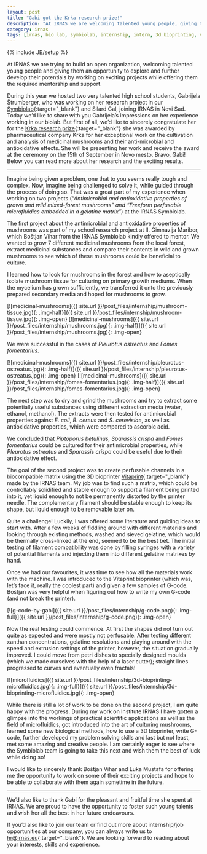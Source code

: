 ```yaml
---
layout: post
title: "Gabi got the Krka research prize!"
description: "At IRNAS we are welcoming talented young people, giving them an opportunity to explore and further develop their potentials by working on exciting projects while offering them the required mentorship and support."
category: irnas
tags: [irnas, bio lab, symbiolab, internship, intern, 3d bioprinting, Vitaprint, biohacking, biomedicine, biomaterials, biofabrication, 3d biofabrication, microfluidics, medicinal mushrooms]
---
```


{% include JB/setup %}

At IRNAS we are trying to build an open organization, welcoming talented young people and giving them an opportunity to explore and further develop their potentials by working on exciting projects while offering them the required mentorship and support.

During this year we hosted two very talented high school students, Gabrijela Štrumberger, who was working on her research project in our [Symbiolab](http://irnas.eu/symbiolab){:target="_blank"} and Silard Gal, joining IRNAS in Novi Sad. Today we’d like to share with you Gabrijela’s impressions on her experience working in our biolab. But first of all, we’d like to sincerely congratulate her for the [Krka research prize](https://www.krkinenagrade.si/){:target="_blank"} she was awarded by pharmaceutical company Krka for her exceptional work on the cultivation and analysis of medicinal mushrooms and their anti-microbial and antioxidative effects. She will be presenting her work and receive the award at the ceremony on the 15th of September in Novo mesto. Bravo, Gabi! Below you can read more about her research and the exciting results.

<hr>

Imagine being given a problem, one that to you seems really tough and complex. Now, imagine being challenged to solve it, while guided through the process of doing so. That was a great part of my experience when working on two projects (*“Antimicrobial and antioxidative properties of grown and wild mixed-forest mushrooms” and “Freeform perfusable microfluidics embedded in a gelatine matrix”*) at the IRNAS Symbiolab.

The first project about the antimicrobial and antioxidative properties of mushrooms was part of my school research project at II. Gimnazija Maribor, which Boštjan Vihar from the IRNAS Symbiolab kindly offered to mentor. We wanted to grow 7 different medicinal mushrooms from the local forest, extract medicinal substances and compare their contents in wild and grown mushrooms to see which of these mushrooms could be beneficial to culture.

I learned how to look for mushrooms in the forest and how to aseptically isolate mushroom tissue for culturing on primary growth mediums. When the mycelium has grown sufficiently, we transferred it onto the previously prepared secondary media and hoped for mushrooms to grow.

[![medicinal-mushrooms]({{ site.url }}/post_files/internship/mushroom-tissue.jpg){: .img-half}]({{ site.url }}/post_files/internship/mushroom-tissue.jpg){: .img-open}
[![medicinal-mushrooms]({{ site.url }}/post_files/internship/mushrooms.jpg){: .img-half}]({{ site.url }}/post_files/internship/mushrooms.jpg){: .img-open}

We were successful in the cases of *Pleurotus ostreatus* and *Fomes fomentarius*.

[![medicinal-mushrooms]({{ site.url }}/post_files/internship/pleurotus-ostreatus.jpg){: .img-half}]({{ site.url }}/post_files/internship/pleurotus-ostreatus.jpg){: .img-open}
[![medicinal-mushrooms]({{ site.url }}/post_files/internship/fomes-fomentarius.jpg){: .img-half}]({{ site.url }}/post_files/internship/fomes-fomentarius.jpg){: .img-open}

The next step was to dry and grind the mushrooms and try to extract some potentially useful substances using different extraction media (water, ethanol, methanol). The extracts were then tested for antimicrobial properties against *E. coli*, *B. cereus* and *S. cerevisiae*, as well as antioxidative properties, which were compared to ascorbic acid.

We concluded that *Piptoporus betulinus, Sparassis crispa* and *Fomes fomentarius* could be cultured for their antimicrobial properties, while *Pleurotus ostreatus* and *Sparassis crispa* could be useful due to their antioxidative effect.

The goal of the second project was to create perfusable channels in a biocompatible matrix using the 3D bioprinter [Vitaprint](http://irnas.eu/vitaprint){:target="_blank"} made by the IRNAS team. My job was to find such a matrix, which could be controllably solidified and stable enough to support a filament being printed into it, yet liquid enough to not be permanently distorted by the printer needle. The complementary filament should be stable enough to keep its shape, but liquid enough to be removable later on.

Quite a challenge! Luckily, I was offered some literature and guiding ideas to start with. After a few weeks of fiddling around with different materials and looking through existing methods, washed and sieved gelatine, which would be thermally cross-linked at the end, seemed to be the best bet. The initial testing of filament compatibility was done by filling syringes with a variety of potential filaments and injecting them into different gelatine matrixes by hand. 

Once we had our favourites, it was time to see how all the materials work with the machine. I was introduced to the Vitaprint bioprinter (which was, let’s face it, really the coolest part) and given a few samples of G-code. Boštjan was very helpful when figuring out how to write my own G-code (and not break the printer).

[![g-code-by-gabi]({{ site.url }}/post_files/internship/g-code.png){: .img-full}]({{ site.url }}/post_files/internship/g-code.png){: .img-open}

Now the real testing could commence. At first the shapes did not turn out quite as expected and were mostly not perfusable. After testing different xanthan concentrations, gelatine resolutions and playing around with the speed and extrusion settings of the printer, however, the situation gradually improved. I could move from petri dishes to specially designed moulds (which we made ourselves with the help of a laser cutter); straight lines progressed to curves and eventually even fractals!

[![microfluidics]({{ site.url }}/post_files/internship/3d-bioprinting-microfluidics.jpg){: .img-full}]({{ site.url }}/post_files/internship/3d-bioprinting-microfluidics.jpg){: .img-open}

While there is still a lot of work to be done on the second project, I am quite happy with the progress. During my work on Institute IRNAS I have gotten a glimpse into the workings of practical scientific applications as well as the field of microfluidics, got introduced into the art of culturing mushrooms, learned some new biological methods, how to use a 3D bioprinter, write G-code, further developed my problem solving skills and last but not least, met some amazing and creative people. I am certainly eager to see where the Symbiolab team is going to take this next and wish them the best of luck while doing so!

I would like to sincerely thank Boštjan Vihar and Luka Mustafa for offering me the opportunity to work on some of their exciting projects and hope to be able to collaborate with them again sometime in the future.

<hr>

We’d  also like to thank Gabi for the pleasant and fruitful time she spent at IRNAS. We are proud to have the opportunity to foster such young talents and wish her all the best in her future endeavours.

If you’d also like to join our team or find out more about internship/job opportunities at our company, you can always write us to [hr@irnas.eu](mailto:hr@irnas.eu){:target="_blank"}. We are looking forward to reading about your interests, skills and experience.


